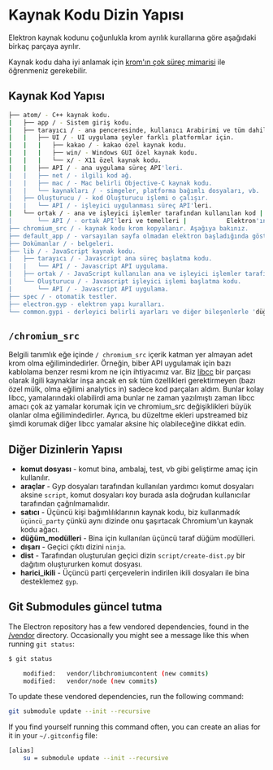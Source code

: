 # Kaynak Kodu Dizin Yapısı

Elektron kaynak kodunu çoğunlukla krom ayrılık kurallarına göre aşağıdaki birkaç parçaya ayrılır.

Kaynak kodu daha iyi anlamak için [krom'ın çok süreç mimarisi](http://dev.chromium.org/developers/design-documents/multi-process-architecture) ile öğrenmeniz gerekebilir.

## Kaynak Kod Yapısı

```sh
├── atom/ - C++ kaynak kodu.
|   ├── app / - Sistem giriş kodu.
|   ├── tarayıcı / - ana penceresinde, kullanıcı Arabirimi ve tüm dahil önyüz |   |   ana süreç işler. Bu web sayfaları yönetmek için Oluşturucu için görüşmeler.
|   |   ├── UI / - UI uygulama şeyler farklı platformlar için.
|   |   |   ├── kakao / - kakao özel kaynak kodu.
|   |   |   ├── win/ - Windows GUI özel kaynak kodu.
|   |   |   └── x/ - X11 özel kaynak kodu.
|   |   ├── API / - ana uygulama süreç API'leri.
|   |   ├── net / - ilgili kod ağ.
|   |   ├── mac / - Mac belirli Objective-C kaynak kodu.
|   |   └── kaynakları / - simgeler, platforma bağımlı dosyaları, vb.
|   ├── Oluşturucu / - kod Oluşturucu işlemi o çalışır.
|   |   └── API / - işleyici uygulanması süreç API'leri.
|   └── ortak / - ana ve işleyici işlemler tarafından kullanılan kod |       bazı yardımcı programı işlevleri ve düğümün mesaj tümleştirmek için kod da dahil olmak üzere |       Krom'ın ileti döngüsü döngüsü.
|       └── API / - ortak API'leri ve temelleri |           Elektron'ın dahili modülleri.
├── chromium_src / - kaynak kodu krom kopyalanır. Aşağıya bakınız.
├── default_app / - varsayılan sayfa olmadan elektron başladığında göstermek için |   bir app-mek şartıyla.
├── Dokümanlar / - belgeleri.
├── lib / - JavaScript kaynak kodu.
|   ├── tarayıcı / - Javascript ana süreç başlatma kodu.
|   |   └── API / - Javascript API uygulama.
|   ├── ortak / - JavaScript kullanılan ana ve işleyici işlemler tarafından |   |   └── API / - Javascript API uygulama.
|   └── Oluşturucu / - Javascript işleyici işlemi başlatma kodu.
|       └── API / - Javascript API uygulama.
├── spec / - otomatik testler.
├── electron.gyp - elektron yapı kuralları.
└── common.gypi - derleyici belirli ayarları ve diğer bileşenlerle 'düğümü' ve 'breakpad' gibi binanın kuralları.
```

## `/chromium_src`

Belgili tanımlık eğe içinde `/ chromium_src` içerik katman yer almayan adet krom olma eğilimindedirler. Örneğin, biber API uygulamak için bazı kablolama benzer resmi krom ne için ihtiyacımız var. Biz [libcc](../glossary.md#libchromiumcontent) bir parçası olarak ilgili kaynaklar inşa ancak en sık tüm özellikleri gerektirmeyen (bazı özel mülk, olma eğilimi analytics in) sadece kod parçaları aldım. Bunlar kolay libcc, yamalarındaki olabilirdi ama bunlar ne zaman yazılmıştı zaman libcc amacı çok az yamalar korumak için ve chromium_src değişiklikleri büyük olanlar olma eğilimindedirler. Ayrıca, bu düzeltme ekleri upstreamed biz şimdi korumak diğer libcc yamalar aksine hiç olabileceğine dikkat edin.

## Diğer Dizinlerin Yapısı

* **komut dosyası** - komut bina, ambalaj, test, vb gibi geliştirme amaç için kullanılır.
* **araçlar** - Gyp dosyaları tarafından kullanılan yardımcı komut dosyaları aksine `script`, komut dosyaları koy burada asla doğrudan kullanıcılar tarafından çağrılmamalıdır.
* **satıcı** - Üçüncü kişi bağımlılıklarının kaynak kodu, biz kullanmadık `üçüncü_party` çünkü aynı dizinde onu şaşırtacak Chromium'un kaynak kodu ağacı.
* **düğüm_modülleri** - Bina için kullanılan üçüncü taraf düğüm modülleri.
* **dışarı** - Geçici çıktı dizini `ninja`.
* **dist** - Tarafından oluşturulan geçici dizin `script/create-dist.py` bir dağıtım oluştururken komut dosyası.
* **harici_ikili** - Üçüncü parti çerçevelerin indirilen ikili dosyaları ile bina desteklemez `gyp`.

## Git Submodules güncel tutma

The Electron repository has a few vendored dependencies, found in the [/vendor](https://github.com/electron/electron/tree/master/vendor) directory. Occasionally you might see a message like this when running `git status`:

```sh
$ git status

    modified:   vendor/libchromiumcontent (new commits)
    modified:   vendor/node (new commits)
```

To update these vendored dependencies, run the following command:

```sh
git submodule update --init --recursive
```

If you find yourself running this command often, you can create an alias for it in your `~/.gitconfig` file:

```sh
[alias]
    su = submodule update --init --recursive
```